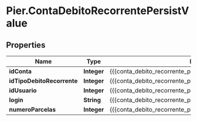 # Pier.ContaDebitoRecorrentePersistValue

## Properties
Name | Type | Description | Notes
------------ | ------------- | ------------- | -------------
**idConta** | **Integer** | {{{conta_debito_recorrente_persist_id_conta_value}}} | [optional] 
**idTipoDebitoRecorrente** | **Integer** | {{{conta_debito_recorrente_persist_id_tipo_debito_recorrente_value}}} | [optional] 
**idUsuario** | **Integer** | {{{conta_debito_recorrente_persist_id_usuario_value}}} | [optional] 
**login** | **String** | {{{conta_debito_recorrente_persist_login_value}}} | [optional] 
**numeroParcelas** | **Integer** | {{{conta_debito_recorrente_persist_num_parcelas_value}}} | [optional] 



